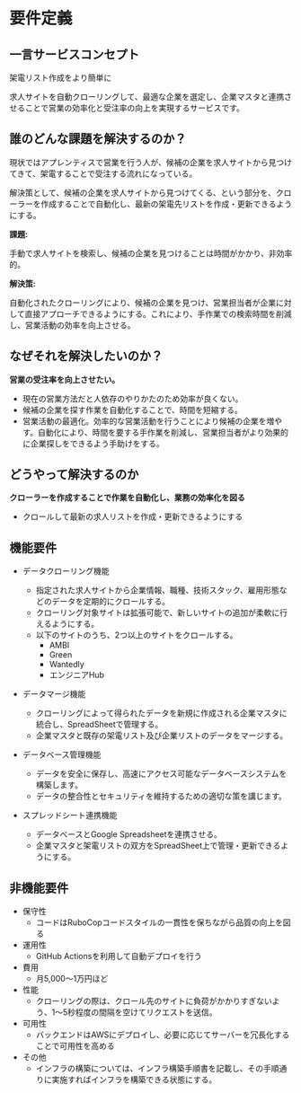 # 要件定義

## 一言サービスコンセプト

架電リスト作成をより簡単に

求人サイトを自動クローリングして、最適な企業を選定し、企業マスタと連携させることで営業の効率化と受注率の向上を実現するサービスです。

## 誰のどんな課題を解決するのか？

現状ではアプレンティスで営業を行う人が、候補の企業を求人サイトから見つけてきて、架電することで受注する流れになっている。

解決策として、候補の企業を求人サイトから見つけてくる、という部分を、クローラーを作成することで自動化し、最新の架電先リストを作成・更新できるようにする。

**課題:** 

手動で求人サイトを検索し、候補の企業を見つけることは時間がかかり、非効率的。

**解決策:**

自動化されたクローリングにより、候補の企業を見つけ、営業担当者が企業に対して直接アプローチできるようにする。これにより、手作業での検索時間を削減し、営業活動の効率を向上させる。

## なぜそれを解決したいのか？
 **営業の受注率を向上させたい。**
- 現在の営業方法だと人依存のやりかたのため効率が良くない。
- 候補の企業を探す作業を自動化することで、時間を短縮する。
- 営業活動の最適化。効率的な営業活動を行うことにより候補の企業を増やす。自動化により、時間を要する手作業を削減し、営業担当者がより効果的に企業探しをできるよう手助けをする。

## どうやって解決するのか
**クローラーを作成することで作業を自動化し、業務の効率化を図る**
- クロールして最新の求人リストを作成・更新できるようにする

## 機能要件
- データクローリング機能
  - 指定された求人サイトから企業情報、職種、技術スタック、雇用形態などのデータを定期的にクロールする。
  - クローリング対象サイトは拡張可能で、新しいサイトの追加が柔軟に行えるようにする。
  - 以下のサイトのうち、2つ以上のサイトをクロールする。
    - AMBI
    - Green
    - Wantedly
    - エンジニアHub   

- データマージ機能
  - クローリングによって得られたデータを新規に作成される企業マスタに統合し、SpreadSheetで管理する。
  - 企業マスタと既存の架電リスト及び企業リストのデータをマージする。

- データベース管理機能
  - データを安全に保存し、高速にアクセス可能なデータベースシステムを構築します。
  - データの整合性とセキュリティを維持するための適切な策を講じます。

- スプレッドシート連携機能
  - データベースとGoogle Spreadsheetを連携させる。
  - 企業マスタと架電リストの双方をSpreadSheet上で管理・更新できるようにする。

## 非機能要件

- 保守性
    - コードはRuboCopコードスタイルの一貫性を保ちながら品質の向上を図る
- 運用性
    - GitHub Actionsを利用して自動デプロイを行う
- 費用
    - 月5,000〜1万円ほど
- 性能
    - クローリングの際は、クロール先のサイトに負荷がかかりすぎないよう、1～5秒程度の間隔を空けてリクエストを送信。
- 可用性
    - バックエンドはAWSにデプロイし、必要に応じてサーバーを冗長化することで可用性を高める
- その他
    - インフラの構築については、インフラ構築手順書を記載し、その手順通りに実施すればインフラを構築できる状態にする。
